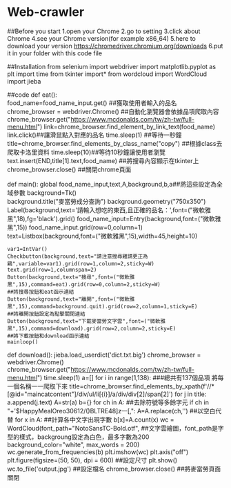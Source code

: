 # Web-crawler

##Before you start 
1.open your Chrome 
2.go to setting
3.click about Chrome
4.see your Chrome version(for example x86_64)
5.here to download your version
https://chromedriver.chromium.org/downloads
6.put it in your folder with this code file

##Installation
from selenium import webdriver
import matplotlib.pyplot as plt
import time
from tkinter import*
from wordcloud import WordCloud
import jieba

##code
def eat():   
    food_name=food_name_input.get()  ##獲取使用者輸入的品名
    chrome_browser = webdriver.Chrome() ##自動化瀏覽器會依據品項爬取內容
    chrome_browser.get("https://www.mcdonalds.com/tw/zh-tw/full-menu.html")
    link=chrome_browser.find_element_by_link_text(food_name)
    link.click()##讓滑鼠點入對應的品名
    time.sleep(1) ##等待一秒鐘
    title=chrome_browser.find_elements_by_class_name("copy") ##根據class去爬取卡洛里資料
    time.sleep(10)##等待10秒鐘讓使用者瀏覽
    text.insert(END,title[1].text,food_name) ##將搜尋內容顯示在tkinter上
    chrome_browser.close()   ##關閉chrome頁面
    
def main():
    global food_name_input,text,A,background,b,a##將這些設定為全域參數
    background=Tk()      
    background.title("麥當勞成分查詢") 
    background.geometry("750x350")       
    Label(background,text='請輸入想吃的東西,且正確的品名：',font=("微軟雅黑",18),fg='black').grid() 
    food_name_input=Entry(background,font=("微軟雅黑",15))
    food_name_input.grid(row=0,column=1) 
    text=Listbox(background,font=("微軟雅黑",15),width=45,height=10)
    
    var1=IntVar()
    Checkbutton(background,text="請注意搜尋雞請更正為鷄",variable=var1).grid(row=1,column=2,sticky=W)
    text.grid(row=1,columnspan=2)
    Button(background,text="搜尋",font=("微軟雅黑",15),command=eat).grid(row=0,column=2,sticky=W) 
    ##將搜尋按鈕和eat函示連結
    Button(background,text="離開",font=("微軟雅黑",15),command=background.quit).grid(row=2,column=1,sticky=E)
    ##將離開按鈕設定為點擊關閉連結
    Button(background,text="下載麥當勞文字雲",font=("微軟雅黑",15),command=download).grid(row=2,column=2,sticky=E)
    ##將下載按鈕和download函示連結
    mainloop() 
def download():
    jieba.load_userdict('dict.txt.big')
    chrome_browser = webdriver.Chrome()
    chrome_browser.get("https://www.mcdonalds.com/tw/zh-tw/full-menu.html")
    time.sleep(1)
    a=[]
    for i in range(1,138): ###總共有137個品項 將每一個名稱一一爬取下來
        title=chrome_browser.find_elements_by_xpath(f'//*[@id="maincatcontent"]/div/ul/li[{i}]/a/div/div[2]/span[2]')
        for j in title:
            a.append(j.text)
    A=str(a)
    b={}
    for ch in A: ##去除符號等多餘字元
        if ch in "+'$HappyMealOreo30612/()BLTRE48]z一[,":
            A=A.replace(ch,'') ##以空白代替
    for x in A: ##計算各中文字出現字數
        b[x]=A.count(x) 
    wc = WordCloud(font_path="NotoSansTC-Bold.otf",   ##文字雲繪圖，font_path是字型的樣式，backgroung設定為白色，最多字數為200
                   background_color="white", 
                   max_words = 200)      
    wc.generate_from_frequencies(b)
    plt.imshow(wc)
    plt.axis("off")
    plt.figure(figsize=(50, 50), dpi = 600) ##設定尺寸
    plt.show()
    wc.to_file('output.jpg') ##設定檔名
    chrome_browser.close() ##將麥當勞頁面關閉



    
